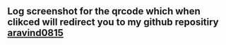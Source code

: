 ## Log screenshot for the qrcode which when clikced will redirect you to my github repositiry [aravind0815](https://github.com/aravind0815/Homwork7/blob/main/log_screenshot.png)
